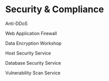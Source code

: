 # Security & Compliance

Anti-DDoS​

Web Application Firewall​

Data Encryption Workshop​

Host Security Service​

Database Security Service​

Vulnerability Scan Service
